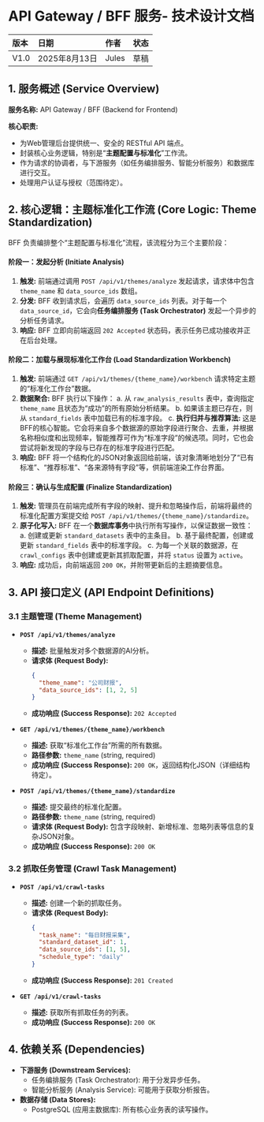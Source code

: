 # API Gateway / BFF 服务- 技术设计文档

| 版本 | 日期 | 作者 | 状态 |
| :---- | :---- | :---- | :---- |
| V1.0 | 2025年8月13日 | Jules | 草稿 |

## 1. 服务概述 (Service Overview)

**服务名称:** API Gateway / BFF (Backend for Frontend)

**核心职责:**
*   为Web管理后台提供统一、安全的 RESTful API 端点。
*   封装核心业务逻辑，特别是“**主题配置与标准化**”工作流。
*   作为请求的协调者，与下游服务（如任务编排服务、智能分析服务）和数据库进行交互。
*   处理用户认证与授权（范围待定）。

## 2. 核心逻辑：主题标准化工作流 (Core Logic: Theme Standardization)

BFF 负责编排整个“主题配置与标准化”流程，该流程分为三个主要阶段：

#### **阶段一：发起分析 (Initiate Analysis)**
1.  **触发:** 前端通过调用 `POST /api/v1/themes/analyze` 发起请求，请求体中包含 `theme_name` 和 `data_source_ids` 数组。
2.  **分发:** BFF 收到请求后，会遍历 `data_source_ids` 列表。对于每一个 `data_source_id`，它会向**任务编排服务 (Task Orchestrator)** 发起一个异步的分析任务请求。
3.  **响应:** BFF 立即向前端返回 `202 Accepted` 状态码，表示任务已成功接收并正在后台处理。

#### **阶段二：加载与展现标准化工作台 (Load Standardization Workbench)**
1.  **触发:** 前端通过 `GET /api/v1/themes/{theme_name}/workbench` 请求特定主题的“标准化工作台”数据。
2.  **数据聚合:** BFF 执行以下操作：
    a.  从 `raw_analysis_results` 表中，查询指定 `theme_name` 且状态为“成功”的所有原始分析结果。
    b.  如果该主题已存在，则从 `standard_fields` 表中加载已有的标准字段。
    c.  **执行归并与推荐算法:** 这是BFF的核心智能。它会将来自多个数据源的原始字段进行聚合、去重，并根据名称相似度和出现频率，智能推荐可作为“标准字段”的候选项。同时，它也会尝试将新发现的字段与已存在的标准字段进行匹配。
3.  **响应:** BFF 将一个结构化的JSON对象返回给前端，该对象清晰地划分了“已有标准”、“推荐标准”、“各来源特有字段”等，供前端渲染工作台界面。

#### **阶段三：确认与生成配置 (Finalize Standardization)**
1.  **触发:** 管理员在前端完成所有字段的映射、提升和忽略操作后，前端将最终的标准化配置方案提交给 `POST /api/v1/themes/{theme_name}/standardize`。
2.  **原子化写入:** BFF 在一个**数据库事务**中执行所有写操作，以保证数据一致性：
    a.  创建或更新 `standard_datasets` 表中的主条目。
    b.  基于最终配置，创建或更新 `standard_fields` 表中的标准字段。
    c.  为每一个关联的数据源，在 `crawl_configs` 表中创建或更新其抓取配置，并将 `status` 设置为 `active`。
3.  **响应:** 成功后，向前端返回 `200 OK`，并附带更新后的主题摘要信息。

## 3. API 接口定义 (API Endpoint Definitions)

### 3.1 主题管理 (Theme Management)
*   **`POST /api/v1/themes/analyze`**
    *   **描述:** 批量触发对多个数据源的AI分析。
    *   **请求体 (Request Body):**
        ```json
        {
          "theme_name": "公司财报",
          "data_source_ids": [1, 2, 5]
        }
        ```
    *   **成功响应 (Success Response):** `202 Accepted`

*   **`GET /api/v1/themes/{theme_name}/workbench`**
    *   **描述:** 获取“标准化工作台”所需的所有数据。
    *   **路径参数:** `theme_name` (string, required)
    *   **成功响应 (Success Response):** `200 OK`，返回结构化JSON（详细结构待定）。

*   **`POST /api/v1/themes/{theme_name}/standardize`**
    *   **描述:** 提交最终的标准化配置。
    *   **路径参数:** `theme_name` (string, required)
    *   **请求体 (Request Body):** 包含字段映射、新增标准、忽略列表等信息的复杂JSON对象。
    *   **成功响应 (Success Response):** `200 OK`

### 3.2 抓取任务管理 (Crawl Task Management)
*   **`POST /api/v1/crawl-tasks`**
    *   **描述:** 创建一个新的抓取任务。
    *   **请求体 (Request Body):**
        ```json
        {
          "task_name": "每日财报采集",
          "standard_dataset_id": 1,
          "data_source_ids": [1, 5],
          "schedule_type": "daily"
        }
        ```
    *   **成功响应 (Success Response):** `201 Created`

*   **`GET /api/v1/crawl-tasks`**
    *   **描述:** 获取所有抓取任务的列表。
    *   **成功响应 (Success Response):** `200 OK`

## 4. 依赖关系 (Dependencies)
*   **下游服务 (Downstream Services):**
    *   任务编排服务 (Task Orchestrator): 用于分发异步任务。
    *   智能分析服务 (Analysis Service): 可能用于获取分析报告。
*   **数据存储 (Data Stores):**
    *   PostgreSQL (应用主数据库): 所有核心业务表的读写操作。
